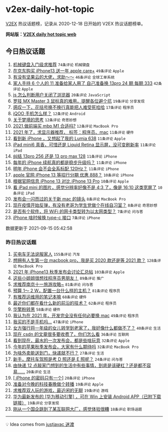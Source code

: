 # v2ex-daily-hot-topic

[V2EX](https://www.v2ex.com/) 热议话题榜，记录从 2020-12-18 日开始的 V2EX 热议话题榜单。

**网站版：[V2EX daily hot topic web](https://boojack.github.io/v2ex-daily-hot-topic-web/)**

## 今日热议话题

<!-- TODAY BEGIN -->

1. [机械键盘入门级求推荐](https://www.v2ex.com/t/801896) `74条评论` `机械键盘`
1. [在京东购买 iPhone13 送一年 apple care+](https://www.v2ex.com/t/801902) `49条评论` `Apple`
1. [有没有坚果云的大佬，求助～～](https://www.v2ex.com/t/801937) `46条评论` `全球工单系统`
1. [家人手持 6 个人的 11 准备给家人用了 自己准备换 13pro 24 期 每期 333](https://www.v2ex.com/t/801914) `42条评论` `Apple`
1. [js 怎么判断用户关闭了浏览器](https://www.v2ex.com/t/801913) `20条评论` `JavaScript`
1. [罗技 MX Master 3 鼠标真的难用，提醒各位避个坑](https://www.v2ex.com/t/801972) `19条评论` `分享发现`
1. [感叹一下，花括号换不换行真能把人难受死哈哈](https://www.v2ex.com/t/801982) `17条评论` `程序员`
1. [iQOO 手机怎么样？](https://www.v2ex.com/t/801974) `12条评论` `Android`
1. [关于梦境的思考](https://www.v2ex.com/t/801962) `12条评论` `奇思妙想`
1. [2021,做前端买 mbp M1 合适吗?](https://www.v2ex.com/t/801894) `12条评论` `MacBook Pro`
1. [2021 年了，求显示器推荐， 标签：程序员、mac](https://www.v2ex.com/t/801959) `11条评论` `硬件`
1. [看到新 iPhone ，又想起了我的 Lumia 638](https://www.v2ex.com/t/801938) `11条评论` `Apple`
1. [iPad mini6 真香，可惜还是 Liquid Retina 显示屏，没可变刷新率](https://www.v2ex.com/t/801929) `11条评论` `iPad`
1. [纠结 13pro 256 还是 13 pro max 128](https://www.v2ex.com/t/801927) `11条评论` `iPhone`
1. [每年的 iPhone 续航真的都是稳步升级吗？](https://www.v2ex.com/t/801903) `11条评论` `iPhone`
1. [明年 iPhone 会不会全系标配 120Hz？](https://www.v2ex.com/t/801897) `11条评论` `iPhone`
1. [apple 官网 iPhone 13 等招行分期 优惠 888？](https://www.v2ex.com/t/801989) `10条评论` `iPhone`
1. [根据官网信息 iPhone 13 对比 iPhone 13 Pro](https://www.v2ex.com/t/801965) `10条评论` `Apple`
1. [看 iPad mini 的图片，感觉分辨率好像不是 4:3 了，像是 16:10 这类宽屏了](https://www.v2ex.com/t/801889) `10条评论` `iPad`
1. [发布会一闪而过的关于新 mac 的镜头](https://www.v2ex.com/t/801942) `8条评论` `MacBook Pro`
1. [现在疫情开始反弹，有没有老哥为学生党做个在线自习室？](https://www.v2ex.com/t/801895) `8条评论` `奇思妙想`
1. [是否有个软件，将 WiFi 的网卡类型转为以太网类型？](https://www.v2ex.com/t/801977) `7条评论` `问与答`
1. [iPhone 啥时候换 type-c 接口](https://www.v2ex.com/t/801918) `7条评论` `iPhone`

数据更新于 2021-09-15 05:42:58

<!-- TODAY END -->

### 昨日热议话题

<!-- YESTERDAY BEGIN -->

1. [买电车无法说服家人](https://www.v2ex.com/t/801685) `155条评论` `汽车`
1. [想拥有人生第一台 macbook pro，我是买 2020 款还是等 2021 款？](https://www.v2ex.com/t/801689) `128条评论` `MacBook Pro`
1. [2021 年 iPhone13 秋季发布会讨论汇总帖](https://www.v2ex.com/t/801665) `103条评论` `Apple`
1. [这些小姐姐很想找程序员男朋友！](https://www.v2ex.com/t/801744) `89条评论` `推广`
1. [求推荐南京十一旅游攻略~](https://www.v2ex.com/t/801666) `81条评论` `问与答`
1. [预算 1～ 2 W，配置一台什么样的主机？](https://www.v2ex.com/t/801675) `81条评论` `程序员`
1. [有推荐运维用的笔记本嘛](https://www.v2ex.com/t/801676) `68条评论` `硬件`
1. [最近你们都在看什么新的前沿的技术？](https://www.v2ex.com/t/801721) `62条评论` `程序员`
1. [华擎粉转黑](https://www.v2ex.com/t/801680) `58条评论` `硬件`
1. [我认为在 2021 年，开发完全没有任何必要换 mac](https://www.v2ex.com/t/801734) `49条评论` `程序员`
1. [我买的不是手机吗…](https://www.v2ex.com/t/801877) `47条评论` `iPhone`
1. [女方强行将一年级的女儿转学到老家了，我好像什么都做不了？](https://www.v2ex.com/t/801773) `40条评论` `生活`
1. [现在 csdn 的文章很多要收费了，你们怎么看](https://www.v2ex.com/t/801808) `36条评论` `互联网`
1. [看到现在，最水的一次发布会，都是些啥玩意](https://www.v2ex.com/t/801876) `32条评论` `Apple`
1. [今年的苹果秋季发布会，大家有什么期待吗](https://www.v2ex.com/t/801847) `32条评论` `MacBook Pro`
1. [为啥外卖能送到门，快递就不行？](https://www.v2ex.com/t/801841) `27条评论` `生活`
1. [新手，摩托车驾照是考 D 照还是 E 照呢？](https://www.v2ex.com/t/801720) `24条评论` `问与答`
1. [由快递 12 点敲家门想到的生活中有些事情，到底是该硬杠？还是都不容易……](https://www.v2ex.com/t/801794) `20条评论` `生活`
1. [[ iPhone 的密码只有一个]](https://www.v2ex.com/t/801737) `20条评论` `iPhone`
1. [准备对今晚的科技春晚做个转播](https://www.v2ex.com/t/801836) `19条评论` `Apple`
1. [求推荐双人玩的游戏，最近闲的无聊](https://www.v2ex.com/t/801688) `19条评论` `游戏`
1. [华为最新发布的 [华为移动引擎] ，可在 Win 上安装 Android APP（已附下载链接）](https://www.v2ex.com/t/801663) `19条评论` `分享发现`
1. [刚从一个国企跳到了某互联网大厂，感觉体验很糟](https://www.v2ex.com/t/801837) `18条评论` `职场话题`

<!-- YESTERDAY END -->

---

💡 Idea comes from [justjavac 迷渡](https://github.com/justjavac/)
